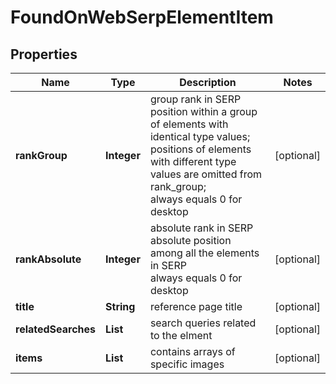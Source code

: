 # FoundOnWebSerpElementItem


## Properties

| Name | Type | Description | Notes |
|------------ | ------------- | ------------- | -------------|
**rankGroup** | **Integer** | group rank in SERP<br>position within a group of elements with identical type values;<br>positions of elements with different type values are omitted from rank_group;<br>always equals 0 for desktop |[optional]|
**rankAbsolute** | **Integer** | absolute rank in SERP<br>absolute position among all the elements in SERP<br>always equals 0 for desktop |[optional]|
**title** | **String** | reference page title |[optional]|
**relatedSearches** | **List<String>** | search queries related to the elment |[optional]|
**items** | **List<FoundOnWebElement>** | contains arrays of specific images |[optional]|